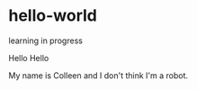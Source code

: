 # hello-world
learning in progress

Hello Hello 

My name is Colleen and I don't think I'm a robot.

